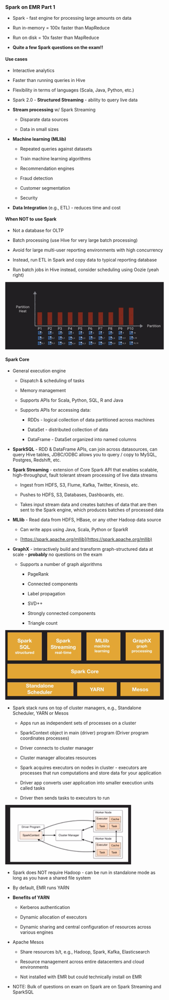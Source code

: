 ### Spark on EMR Part 1

* Spark - fast engine for processing large amounts on data

* Run in-memory = 100x faster than MapReduce

* Run on disk = 10x faster than MapReduce

* **Quite a few Spark questions on the exam!!**

#### Use cases

* Interactive analytics

* Faster than running queries in Hive

* Flexibility in terms of languages (Scala, Java, Python, etc.)

* Spark 2.0 - **Structured Streaming** - ability to query live data

* **Stream processing** w/ Spark Streaming

    * Disparate data sources

    * Data in small sizes

* **Machine learning (MLlib)**

    * Repeated queries against datasets

    * Train machine learning algorithms

    * Recommendation engines

    * Fraud detection

    * Customer segmentation

    * Security

* **Data Integration** (e.g., ETL) - reduces time and cost

#### When NOT to use Spark

* Not a database for OLTP

* Batch processing (use Hive for very large batch processing)

* Avoid for large multi-user reporting environments with high concurrency

* Instead, run ETL in Spark and copy data to typical reporting database

* Run batch jobs in Hive instead, consider scheduling using Oozie (yeah right)

![image alt text](../images/domain3_2.png)

#### Spark Core

* General execution engine

    * Dispatch & scheduling of tasks

    * Memory management

    * Supports APIs for Scala, Python, SQL, R and Java

    * Supports APIs for accessing data:

        * RDDs - logical collection of data partitioned across machines

        * DataSet - distributed collection of data

        * DataFrame - DataSet organized into named columns

* **SparkSQL** - RDD & DataFrame APIs, can join across datasources, can query Hive tables, JDBC/ODBC allows you to query / copy to MySQL, Postgres, Redshift, etc.

* **Spark Streaming** - extension of Core Spark API that enables scalable, high-throughput, fault tolerant stream processing of live data streams

    * Ingest from HDFS, S3, Flume, Kafka, Twitter, Kinesis, etc.

    * Pushes to HDFS, S3, Databases, Dashboards, etc.

    * Takes input stream data and creates batches of data that are then sent to the Spark engine, which produces batches of processed data

* **MLlib** - Read data from HDFS, HBase, or any other Hadoop data source

    * Can write apps using Java, Scala, Python or SparkR

    * [https://spark.apache.org/mllib](https://spark.apache.org/mllib) 

* **GraphX** - interactively build and transform graph-structured data at scale - **probably** no questions on the exam

    * Supports a number of graph algorithms

        * PageRank

        * Connected components

        * Label propagation

        * SVD++

        * Strongly connected components

        * Triangle count


![Spark Stack](../images/sparkstuff.png)

* Spark stack runs on top of cluster managers, e.g., Standalone Scheduler, YARN or Mesos

    * Apps run as independent sets of processes on a cluster

    * SparkContext object in main (driver) program (Driver program coordinates processes)

    * Driver connects to cluster manager

    * Cluster manager allocates resources

    * Spark acquires executors on nodes in cluster - executors are processes that run computations and store data for your application

    * Driver app converts user application into smaller execution units called tasks

    * Driver then sends tasks to executors to run

![image alt text](../images/domain3_3.png)

* Spark does NOT require Hadoop - can be run in standalone mode as long as you have a shared file system

* By default, EMR runs YARN

* **Benefits of YARN**

    * Kerberos authentication

    * Dynamic allocation of executors

    * Dynamic sharing and central configuration of resources across various engines

* Apache Mesos

    * Share resources b/t, e.g., Hadoop, Spark, Kafka, Elasticsearch

    * Resource management across entire datacenters and cloud environments

    * Not installed with EMR but could technically install on EMR

* NOTE:  Bulk of questions on exam on Spark are on Spark Streaming and SparkSQL
